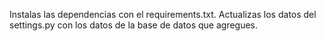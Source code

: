 Instalas las dependencias con el requirements.txt.
Actualizas los datos del settings.py con los datos de la base de datos que agregues.
